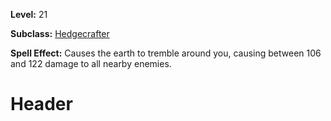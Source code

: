 <!-- TITLE: Spell: Tremor -->
<!-- SUBTITLE:  -->

**Level:** 21

**Subclass:** [Hedgecrafter](hedgecrafter)

**Spell Effect:** Causes the earth to tremble around you, causing between 106 and 122 damage to all nearby enemies.

# Header